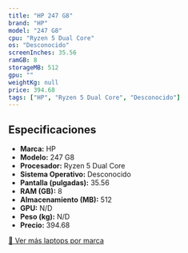 ```yaml
---
title: "HP 247 G8"
brand: "HP"
model: "247 G8"
cpu: "Ryzen 5 Dual Core"
os: "Desconocido"
screenInches: 35.56
ramGB: 8
storageMB: 512
gpu: ""
weightKg: null
price: 394.68
tags: ["HP", "Ryzen 5 Dual Core", "Desconocido"]
---
```

## Especificaciones

- **Marca:** HP
- **Modelo:** 247 G8
- **Procesador:** Ryzen 5 Dual Core
- **Sistema Operativo:** Desconocido
- **Pantalla (pulgadas):** 35.56
- **RAM (GB):** 8
- **Almacenamiento (MB):** 512
- **GPU:** N/D
- **Peso (kg):** N/D
- **Precio:** 394.68

[:rocket: Ver más laptops por marca](/brand/hp)
